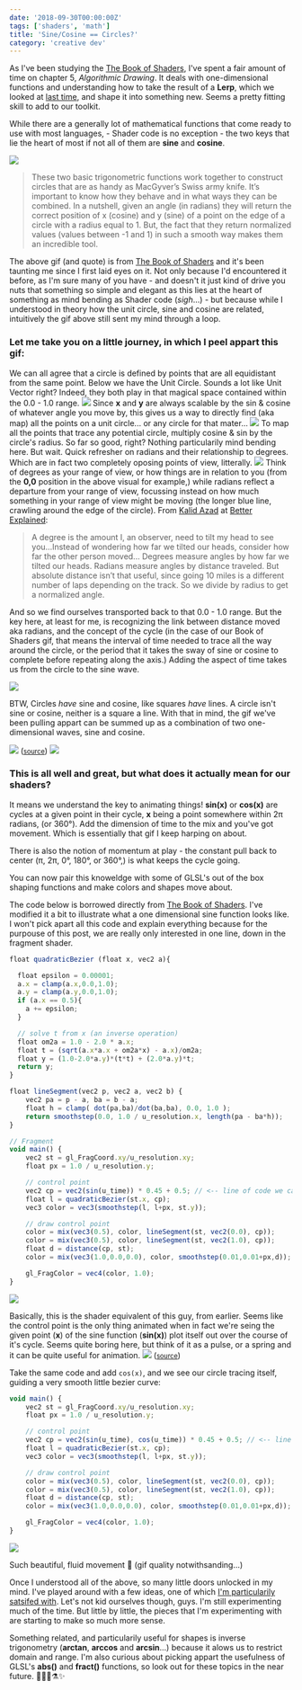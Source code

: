 ```yaml
---
date: '2018-09-30T00:00:00Z'
tags: ['shaders', 'math']
title: 'Sine/Cosine == Circles?'
category: 'creative dev'
---
```


As I've been studying the <a href="https://thebookofshaders.com/05/" target="_blank">The Book of Shaders</a>, I've spent a fair amount of time on chapter 5, <em>Algorithmic Drawing</em>. It deals with one-dimensional functions and understanding how to take the result of a **Lerp**, which we looked at <a href="#" target="_blank">last time</a>, and shape it into something new. Seems a pretty fitting skill to add to our toolkit.

While there are a generally lot of mathematical functions that come ready to use with most languages, - Shader code is no exception - the two keys that lie the heart of most if not all of them are **sine** and **cosine**.

<img src="https://thebookofshaders.com/05/sincos.gif">

> These two basic trigonometric functions work together to construct circles that are as handy as MacGyver’s Swiss army knife. It’s important to know how they behave and in what ways they can be combined. In a nutshell, given an angle (in radians) they will return the correct position of x (cosine) and y (sine) of a point on the edge of a circle with a radius equal to 1. But, the fact that they return normalized values (values between -1 and 1) in such a smooth way makes them an incredible tool.

The above gif (and quote) is from <a href="https://thebookofshaders.com/05/" target="_blank">The Book of Shaders</a> and it's been taunting me since I first laid eyes on it. Not only because I'd encountered it before, as I'm sure many of you have - and doesn't it just kind of drive you nuts that something so simple and elegant as this lies at the heart of something as mind bending as Shader code (_sigh_...) - but because while I understood in theory how the unit circle, sine and cosine are related, intuitively the gif above still sent my mind through a loop.

### Let me take you on a little journey, in which I peel appart this gif:

We can all agree that a circle is defined by points that are all equidistant from the same point. Below we have the Unit Circle. Sounds a lot like Unit Vector right? Indeed, they both play in that magical space contained within the 0.0 - 1.0 range.
<img src="/images/unitcircle1.png">
Since **x** and **y** are always scalable by the sin & cosine of whatever angle you move by, this gives us a way to directly find (aka map) all the points on a unit circle... or any circle for that mater...
<img src="/images/unitcircle2.png">
To map all the points that trace any potential circle, multiply cosine & sin by the circle's radius. So far so good, right? Nothing particularily mind bending here. But wait. Quick refresher on radians and their relationship to degrees. Which are in fact two completely oposing points of view, litterally.
<img src="/images/unitcircle3.png">
Think of degrees as your range of view, or how things are in relation to you (from the **0,0** position in the above visual for example,) while radians reflect a departure from your range of view, focussing instead on how much something in your range of view might be moving (the longer blue line, crawling around the edge of the circle). From <a href="https://twitter.com/betterexplained">Kalid Azad</a> at <a href="betterexplained" target="_blank">Better Explained</a>:

> A degree is the amount I, an observer, need to tilt my head to see you...Instead of wondering how far we tilted our heads, consider how far the other person moved... Degrees measure angles by how far we tilted our heads. Radians measure angles by distance traveled. But absolute distance isn’t that useful, since going 10 miles is a different number of laps depending on the track. So we divide by radius to get a normalized angle.

And so we find ourselves transported back to that 0.0 - 1.0 range. But the key here, at least for me, is recognizing the link between distance moved aka radians, and the concept of the cycle (in the case of our Book of Shaders gif, that means the interval of time needed to trace all the way around the circle, or the period that it takes the sway of sine or cosine to complete before repeating along the axis.) Adding the aspect of time takes us from the circle to the sine wave.

<img src="/images/unitcircle4.png">

BTW, Circles _have_ sine and cosine, like squares _have_ lines. A circle isn't sine or cosine, neither is a square a line. With that in mind, the gif we've been pulling appart can be summed up as a combination of two one-dimensional waves, sine and cosine.

<img src="https://betterexplained.com/wp-content/uploads/2016/12/Simple_harmonic_motion_animation.gif">
(<small><a href="https://betterexplained.com/articles/intuitive-understanding-of-sine-waves/" target="_blank">source</a></small>)

<img src="https://thebookofshaders.com/05/sincos.gif">

### This is all well and great, but what does it actually mean for our shaders?

It means we understand the key to animating things! **sin(x)** or **cos(x)** are cycles at a given point in their cycle, **x** being a point somewhere within 2π radians, (or 360°). Add the dimension of time to the mix and you've got movement. Which is essentially that gif I keep harping on about.

There is also the notion of momentum at play - the constant pull back to center (π, 2π, 0°, 180°, or 360°,) is what keeps the cycle going.

You can now pair this knoweldge with some of GLSL's out of the box shaping functions and make colors and shapes move about.

The code below is borrowed directly from <a href="https://thebookofshaders.com/05/" target="_blank">The Book of Shaders</a>. I've modified it a bit to illustrate what a one dimensional sine function looks like. I won't pick apart all this code and explain everything because for the purpouse of this post, we are really only interested in one line, down in the fragment shader.

```javascript
float quadraticBezier (float x, vec2 a){

  float epsilon = 0.00001;
  a.x = clamp(a.x,0.0,1.0);
  a.y = clamp(a.y,0.0,1.0);
  if (a.x == 0.5){
    a += epsilon;
  }

  // solve t from x (an inverse operation)
  float om2a = 1.0 - 2.0 * a.x;
  float t = (sqrt(a.x*a.x + om2a*x) - a.x)/om2a;
  float y = (1.0-2.0*a.y)*(t*t) + (2.0*a.y)*t;
  return y;
}

float lineSegment(vec2 p, vec2 a, vec2 b) {
    vec2 pa = p - a, ba = b - a;
    float h = clamp( dot(pa,ba)/dot(ba,ba), 0.0, 1.0 );
    return smoothstep(0.0, 1.0 / u_resolution.x, length(pa - ba*h));
}

// Fragment
void main() {
    vec2 st = gl_FragCoord.xy/u_resolution.xy;
	float px = 1.0 / u_resolution.y;

    // control point
    vec2 cp = vec2(sin(u_time)) * 0.45 + 0.5; // <-- line of code we care about
    float l = quadraticBezier(st.x, cp);
    vec3 color = vec3(smoothstep(l, l+px, st.y));

    // draw control point
    color = mix(vec3(0.5), color, lineSegment(st, vec2(0.0), cp));
    color = mix(vec3(0.5), color, lineSegment(st, vec2(1.0), cp));
    float d = distance(cp, st);
    color = mix(vec3(1.0,0.0,0.0), color, smoothstep(0.01,0.01+px,d));

    gl_FragColor = vec4(color, 1.0);
}
```

<img src="/images/1dsin.gif">

Basically, this is the shader equivalent of this guy, from earlier. Seems like the control point is the only thing animated when in fact we're seing the given point (**x**) of the sine function (**sin(x)**) plot itself out over the course of it's cycle. Seems quite boring here, but think of it as a pulse, or a spring and it can be quite useful for animation.
<img src="https://betterexplained.com/wp-content/uploads/2016/12/Simple_harmonic_motion_animation.gif">
(<small><a href="https://betterexplained.com/articles/intuitive-understanding-of-sine-waves/" target="_blank">source</a></small>)

Take the same code and add `cos(x)`, and we see our circle tracing itself, guiding a very smooth little bezier curve:

```javascript
void main() {
    vec2 st = gl_FragCoord.xy/u_resolution.xy;
	float px = 1.0 / u_resolution.y;

    // control point
    vec2 cp = vec2(sin(u_time), cos(u_time)) * 0.45 + 0.5; // <-- line of code we care about
    float l = quadraticBezier(st.x, cp);
    vec3 color = vec3(smoothstep(l, l+px, st.y));

    // draw control point
    color = mix(vec3(0.5), color, lineSegment(st, vec2(0.0), cp));
    color = mix(vec3(0.5), color, lineSegment(st, vec2(1.0), cp));
    float d = distance(cp, st);
    color = mix(vec3(1.0,0.0,0.0), color, smoothstep(0.01,0.01+px,d));

    gl_FragColor = vec4(color, 1.0);
}
```

<img src="/images/1dsincos.gif">

Such beautiful, fluid movement 🤤 (gif quality notwithsanding...)

Once I understood all of the above, so many little doors unlocked in my mind. I've played around with a few ideas, one of which <a href="https://www.instagram.com/p/BnCaXa8BsJK/?taken-by=iamelizasj" target="_blank">I'm particularily satsifed with</a>. Let's not kid ourselves though, guys. I'm still experimenting much of the time. But little by little, the pieces that I'm experimenting with are starting to make so much more sense.

Something related, and particularily useful for shapes is inverse trigonometry (**arctan**, **arccos** and **arcsin**...) because it alows us to restrict domain and range. I'm also curious about picking appart the usefulness of GLSL's **abs()** and **fract()** functions, so look out for these topics in the near future. 👩🏼‍💻⚗️✨
